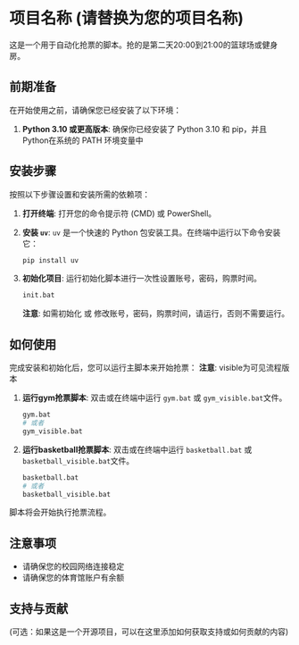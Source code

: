# 项目名称 (请替换为您的项目名称)

这是一个用于自动化抢票的脚本。抢的是第二天20:00到21:00的篮球场或健身房。

## 前期准备

在开始使用之前，请确保您已经安装了以下环境：

1.  **Python 3.10 或更高版本**: 确保你已经安装了 Python 3.10 和 pip，并且Python在系统的 PATH 环境变量中
## 安装步骤

按照以下步骤设置和安装所需的依赖项：

1.  **打开终端**: 打开您的命令提示符 (CMD) 或 PowerShell。

2.  **安装 `uv`**: `uv` 是一个快速的 Python 包安装工具。在终端中运行以下命令安装它：

    ```bash
    pip install uv
    ```

3.  **初始化项目**: 运行初始化脚本进行一次性设置账号，密码，购票时间。

    ```bash
    init.bat
    ```
    **注意**: 如需初始化 或 修改账号，密码，购票时间，请运行，否则不需要运行。

## 如何使用

完成安装和初始化后，您可以运行主脚本来开始抢票：
**注意**: visible为可见流程版本

1.  **运行gym抢票脚本**: 双击或在终端中运行 `gym.bat` 或 `gym_visible.bat`文件。

    ```bash
    gym.bat
    # 或者
    gym_visible.bat
    ```

2.  **运行basketball抢票脚本**: 双击或在终端中运行 `basketball.bat` 或 `basketball_visible.bat`文件。

    ```bash
    basketball.bat
    # 或者
    basketball_visible.bat
    ```

脚本将会开始执行抢票流程。

## 注意事项

* 请确保您的校园网络连接稳定
* 请确保您的体育馆账户有余额

## 支持与贡献

(可选：如果这是一个开源项目，可以在这里添加如何获取支持或如何贡献的内容)
